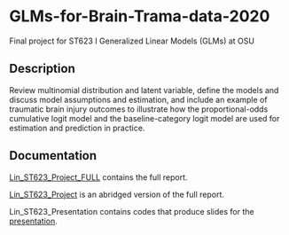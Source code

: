 # GLMs-for-Brain-Trama-data-2020
Final project for ST623 I Generalized Linear Models (GLMs) at OSU

## Description

Review multinomial distribution and latent variable, define the models and discuss model assumptions and estimation, and include an example of traumatic brain injury outcomes to illustrate how the proportional-odds cumulative logit model and the baseline-category logit model are used for estimation and prediction in practice. 

## Documentation

[Lin_ST623_Project_FULL](https://github.com/franceslinyc/GLMs-for-Brain-Trama-data-2020/blob/main/analysis/Lin_ST623_Project_FULL.pdf) contains the full report.

[Lin_ST623_Project](https://github.com/franceslinyc/GLMs-for-Brain-Trama-data-2020/blob/main/analysis/Lin_ST623_Project.pdf) is an abridged version of the full report.

Lin_ST623_Presentation contains codes that produce slides for the [presentation](https://github.com/franceslinyc/GLMs-for-Brain-Trama-data-2020/blob/main/analysis/Lin_ST623_Presentation.pdf). 

